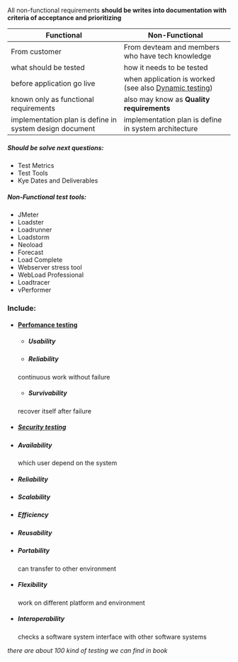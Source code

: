 All non-functional requirements **should be writes into documentation with criteria of acceptance and prioritizing**  

| Functional                                              | Non-Functional                                                                                     |
| ------------------------------------------------------- | -------------------------------------------------------------------------------------------------- |
| From customer                                           | From devteam and members who have tech knowledge                                                   |
| what should be tested                                   | how it needs to be tested                                                                          |
| before application go live                              | when application is worked (see also [Dynamic testing](joplin://f22bf58b4dc94cf1a163a2bcca12e5a1)) |
| known only as functional requirements                   | also may know as **Quality requirements**                                                          |
| implementation plan is define in system design document | implementation plan is define in system architecture                                               |
##### Should be solve next questions:
- Test Metrics
- Test Tools
- Kye Dates and Deliverables
##### Non-Functional test tools:
- JMeter
- Loadster
- Loadrunner
- Loadstorm
- Neoload
- Forecast
- Load Complete
- Webserver stress tool
- WebLoad Professional
- Loadtracer
- vPerformer
### Include:
- #### [Perfomance testing](joplin://e5546d41b6b04420aba62adeb138b46c)
   * ##### Usability
   - ##### Reliability
    continuous work without failure
   * ##### Survivability
    recover itself after failure
* ##### [Security testing](joplin://936431fc3a13440d8faa779aa1f930d3)
* ##### Availability
    which user depend on the system
* ##### Reliability
- ##### Scalability
- ##### Efficiency
- ##### Reusability
 * ##### Portability
    can transfer to other environment
- ##### Flexibility
    work on different platform and environment
- ##### Interoperability
    checks a software system interface with other software systems

_there are about 100 kind of testing we can find in book_